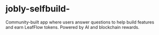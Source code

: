 # jobly-selfbuild-
Community-built app where users answer questions to help build features and earn LeafFlow tokens. Powered by AI and blockchain rewards.
